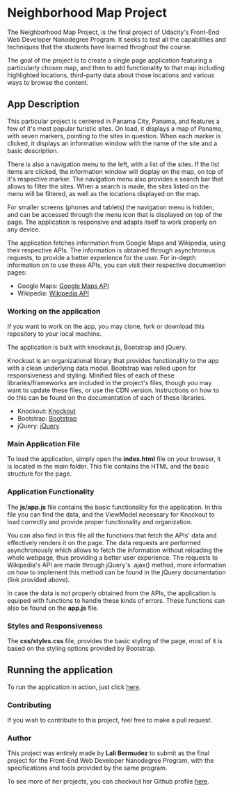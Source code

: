 # Neighborhood Map Project

The Neighborhood Map Project, is the final project of Udacity's Front-End Web Developer Nanodegree Program. It seeks to test all the capabilities and techniques that the students have learned throghout the course.

The goal of the project is to create a single page application featuring a particularly chosen map, and then to add functionality to that map including highlighted locations, third-party data about those locations and various ways to browse the content.

## App Description

This particular project is centered in Panama City, Panama, and features a few of it's most popular turistic sites. On load, it displays a map of Panama, with seven markers, pointing to the sites in question. When each marker is clicked, it displays an information window with the name of the site and a basic description. 

There is also a navigation menu to the left, with a list of the sites. If the list items are clicked, the information window will display on the map, on top of it's respective marker. The navigation menu also provides a search bar that allows to filter the sites. When a search is made, the sites listed on the menu will be filtered, as well as the locations displayed on the map.

For smaller screens (phones and tablets) the navigation menu is hidden, and can be accessed through the menu icon that is displayed on top of the page. The application is responsive and adapts itself to work properly on any device. 

The application fetches information from Google Maps and Wikipedia, using their respective APIs. The information is obtained through asynchronous requests, to provide a better experience for the user. For in-depth information on to use these APIs, you can visit their respective documention pages:
* Google Maps: [Google Maps API](https://developers.google.com/maps/documentation/javascript/tutorial)
* Wikipedia: [Wikipedia API](https://www.mediawiki.org/wiki/API:Tutorial)

### Working on the application

If you want to work on the app, you may clone, fork or download this repository to your local machine.

The application is built with knockout.js, Bootstrap and jQuery. 

Knockout is an organizational library that provides functionality to the app with a clean underlying data model. Bootstrap was relied upon for responsiveness and styling. Minified files of each of these libraries/frameworks are included in the project's files, though you may want to update these files, or use the CDN version. Instructions on how to do this can be found on the documentation of each of these libraries.
* Knockout: [Knockout](http://knockoutjs.com/)
* Bootstrap: [Bootstrap](https://getbootstrap.com/)
* jQuery: [jQuery](https://api.jquery.com/)

### Main Application File

To load the application, simply open the **index.html** file on your browser, it is located in the main folder. This file contains the HTML and the basic structure for the page.

### Application Functionality

The **js/app.js** file contains the basic functionality for the application. In this file you can find the data, and the ViewModel necessary for Knockout to load correctly and provide proper functionality and organization. 

You can also find in this file all the functions that fetch the APIs' data and effectively renders it on the page. The data requests are performed asynchronously which allows to fetch the information without reloading the whole webpage, thus providing a better user experience. The requests to Wikipedia's API are made through jQuery's .ajax() method, more information on how to implement this method can be found in the jQuery documentation (link provided above).

In case the data is not properly obtained from the APIs, the application is equiped with functions to handle these kinds of errors. These functions can also be found on the **app.js** file. 

### Styles and Responsiveness

The **css/styles.css** file, provides the basic styling of the page, most of it is based on the styling options provided by Bootstrap.

## Running the application

To run the application in action, just click [here](https://lalibermudez.github.io/neighborhood-map-project/).

### Contributing

If you wish to contribute to this project, feel free to make a pull request.

### Author

This project was entirely made by **Lali Bermudez** to submit as the final project for the Front-End Web Developer Nanodegree Program, with the specifications and tools provided by the same program.

To see more of her projects, you can checkout her Github profile [here](https://github.com/lalibermudez).



